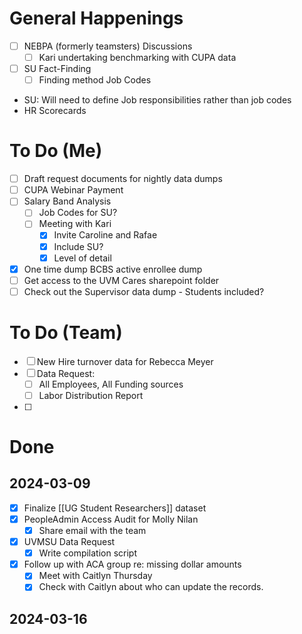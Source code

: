 
# General Happenings
- [ ] NEBPA (formerly teamsters) Discussions
	- [ ] Kari undertaking benchmarking with CUPA data
- [ ] SU Fact-Finding
	- [ ] Finding method
Job Codes
- SU: Will need to define Job responsibilities rather than job codes
- HR Scorecards
# To Do (Me)
- [ ] Draft request documents for nightly data dumps
- [ ] CUPA Webinar Payment
- [ ] Salary Band Analysis 
	- [ ] Job Codes for SU?
	- [ ] Meeting with Kari
		- [x] Invite Caroline and Rafae
		- [x] Include SU? 
		- [x] Level of detail
- [x] One time dump BCBS active enrollee dump
- [ ] Get access to the UVM Cares sharepoint folder
- [ ] Check out the Supervisor data dump - Students included?
# To Do (Team)
- [ ] New Hire turnover data for Rebecca Meyer
- [ ] Data Request:
	- [ ] All Employees, All Funding sources
	- [ ] Labor Distribution Report
- [ ] 

# Done

## 2024-03-09
- [x] Finalize [[UG Student Researchers]] dataset
- [x] PeopleAdmin Access Audit for Molly Nilan
	- [x] Share email with the team
- [x] UVMSU Data Request
	- [x] Write compilation script
- [x] Follow up with ACA group re: missing dollar amounts
	- [x] Meet with Caitlyn Thursday
	- [x] Check with Caitlyn about who can update the records.
## 2024-03-16

